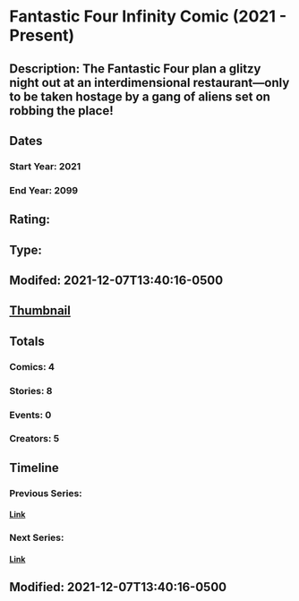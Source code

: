 # Fantastic Four Infinity Comic (2021 - Present)
## Description: The Fantastic Four plan a glitzy night out at an interdimensional restaurant—only to be taken hostage by a gang of aliens set on robbing the place!

## Dates
### Start Year: 2021
### End Year: 2099
## Rating: 
## Type: 
## Modifed: 2021-12-07T13:40:16-0500
## [Thumbnail](http://i.annihil.us/u/prod/marvel/i/mg/b/40/image_not_available.jpg)
## Totals
### Comics: 4
### Stories: 8
### Events: 0
### Creators: 5
## Timeline
### Previous Series: 
#### [Link]()
### Next Series: 
#### [Link]()
## Modified: 2021-12-07T13:40:16-0500